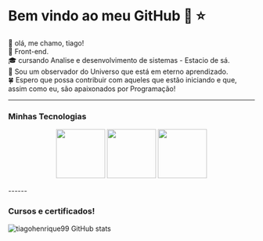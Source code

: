 # Bem vindo ao meu GitHub 👋 ⭐
 💪 olá, me chamo, tiago! <br>
🔧 Front-end. <br>
🎓 cursando Analise e desenvolvimento de sistemas - Estacio de sá. <br>
🌌 Sou um observador do Universo que está em eterno aprendizado. <br>
🍀 Espero que possa contribuir com aqueles que estão iniciando e que, assim como eu, são apaixonados por Programação!

----

### Minhas Tecnologias 

<p align="center">
<img src="https://cdn.jsdelivr.net/gh/devicons/devicon@latest/icons/html5/html5-original-wordmark.svg" width=100px>
<img src="https://cdn.jsdelivr.net/gh/devicons/devicon@latest/icons/css3/css3-original-wordmark.svg" width=100px>
<img src="https://cdn.jsdelivr.net/gh/devicons/devicon@latest/icons/git/git-original-wordmark.svg" width= 100px> 
</p>
------

### Cursos e certificados!

![tiagohenrique99 GitHub stats](https://github-readme-stats.vercel.app/api?username=tiagohenrique99&show_icons=true&theme=radical)

<!--
**tiagohenrique99/tiagohenrique99** is a ✨ _special_ ✨ repository because its `README.md` (this file) appears on your GitHub profile.

Here are some ideas to get you started:

- 🔭 I’m currently working on ...
- 🌱 I’m currently learning ...
- 👯 I’m looking to collaborate on ...
- 🤔 I’m looking for help with ...
- 💬 Ask me about ...
- 📫 How to reach me: ...
- 😄 Pronouns: ...
- ⚡ Fun fact: ...
-->
